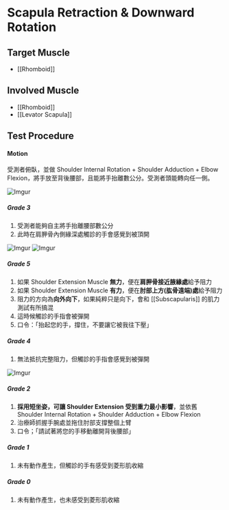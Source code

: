 # Scapula Retraction & Downward Rotation  

## Target Muscle
* [[Rhomboid]]  

## Involved Muscle
* [[Rhomboid]]
* [[Levator Scapula]]  

## Test Procedure
#### Motion
受測者俯臥，並做 Shoulder Internal Rotation + Shoulder Adduction + Elbow Flexion，將手放至背後腰部，且能將手抬離數公分。受測者頭能轉向任一側。  

![Imgur](https://i.imgur.com/rPqD8kim.png)  

##### Grade 3
1. 受測者能夠自主將手抬離腰部數公分
2. 此時在肩胛骨內側緣深處觸診的手會感覺到被頂開

![Imgur](https://i.imgur.com/WrgkZD8m.png)
![Imgur](https://i.imgur.com/3JqqxVPm.png)
##### Grade 5
1. 如果 Shoulder Extension Muscle **無力**，便在**肩胛骨接近腋緣處**給予阻力
2. 如果 Shoulder Extension Muscle **有力**，便在**肘部上方(肱骨遠端)處**給予阻力
3. 阻力的方向為**向外向下**，如果純粹只是向下，會和 [[Subscapularis]] 的肌力測試有所搞混
4. 這時候觸診的手指會被彈開
5. 口令：「抬起您的手，撐住，不要讓它被我往下壓」  

##### Grade 4
1. 無法抵抗完整阻力，但觸診的手指會感覺到被彈開  

![Imgur](https://i.imgur.com/3wuvHMfm.png)  

##### Grade 2
1. **採用短坐姿，可讓 Shoulder Extension 受到重力最小影響**，並依舊 Shoulder Internal Rotation + Shoulder Adduction + Elbow Flexion
2. 治療師抓握手腕處並拖住肘部支撐整個上臂
3. 口令；「請試著將您的手移動離開背後腰部」  

##### Grade 1
1. 未有動作產生，但觸診的手有感受到菱形肌收縮  

##### Grade 0
1. 未有動作產生，也未感受到菱形肌收縮